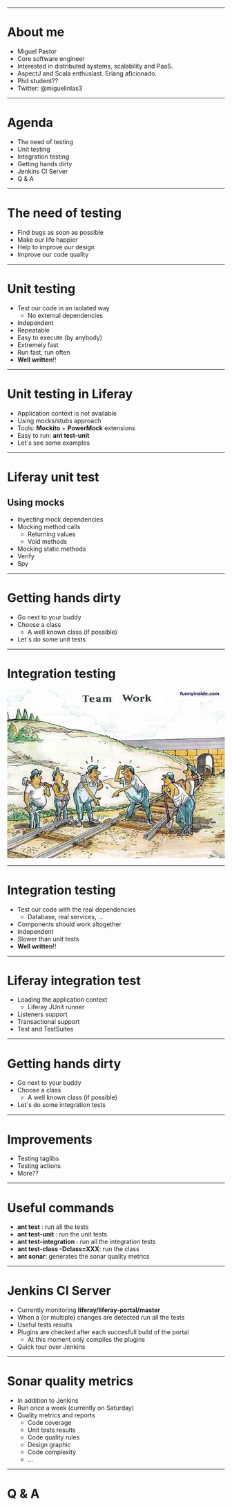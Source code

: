 #

---

About me
==================================
- Miguel Pastor
- Core software engineer
- Interested in distributed systems, scalability and PaaS.
- AspectJ and Scala enthusiast. Erlang aficionado.
- Phd student??
- Twitter: @miguelinlas3

---

Agenda
======

- The need of testing
- Unit testing
- Integration testing
- Getting hands dirty
- Jenkins CI Server
- Q & A

---

The need of testing
========================

- Find bugs as soon as possible
- Make our life happier
- Help to improve our design
- Improve our code quality

---

Unit testing
============

- Test our code in an isolated way
    - No external dependencies
- Independent
- Repeatable
- Easy to execute (by anybody)
- Extremely fast
- Run fast, run often
- __Well written__!!

---

Unit testing in Liferay
=======================

- Application context is not available
- Using mocks/stubs approach
- Tools: __Mockito__ + __PowerMock__ extensions
- Easy to run: __ant test-unit__
- Let´s see some examples

---

Liferay unit test
=================

Using mocks
-----------

- Inyecting mock dependencies
- Mocking method calls
    - Returning values
    - Void methods
- Mocking static methods
- Verify
- Spy

---

Getting hands dirty
====================

- Go next to your buddy
- Choose a class
    - A well known class (if possible)
- Let´s do some unit tests

---

Integration testing
===================

![integration_testing](img/integration_testing.jpg)

---

Integration testing
===================

- Test our code with the real dependencies
    - Database, real services, ...
- Components should work altogether
- Independent
- Slower than unit tests
- __Well written__!!

---

Liferay integration test
========================

- Loading the application context
    - Liferay JUnit runner
- Listeners support
- Transactional support
- Test and TestSuites

---

Getting hands dirty
====================

- Go next to your buddy
- Choose a class
    - A well known class (if possible)
- Let´s do some integration tests

---

Improvements
============

- Testing taglibs
- Testing actions
- More??

---

Useful commands
===============

- __ant test__ : run all the tests
- __ant test-unit__ : run the unit tests
- __ant test-integration__ : run all the integration tests
- __ant test-class -Dclass=XXX__: run the class
- __ant sonar__: generates the sonar quality metrics

---

Jenkins CI Server
====================

- Currently monitoring __liferay/liferay-portal/master__
- When a (or multiple) changes are detected run all the tests
- Useful tests results
- Plugins are checked after each succesfull build of the portal
    - At this moment only compiles the plugins
- Quick tour over Jenkins

---

Sonar quality metrics
=====================

- In addition to Jenkins
- Run once a week (currently on Saturday)
- Quality metrics and reports
    - Code coverage
    - Unit tests results
    - Code quality rules
    - Design graphic
    - Code complexity
    - ...

---

Q & A
=====================